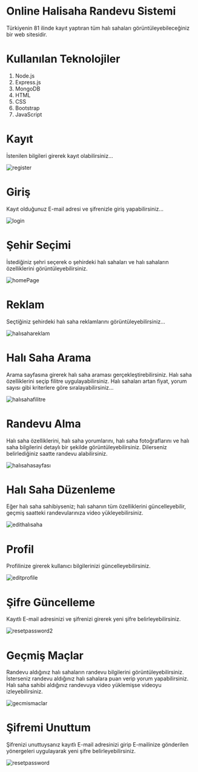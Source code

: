 # Online Halisaha Randevu Sistemi

Türkiyenin 81 ilinde kayıt yaptıran tüm halı sahaları görüntüleyebileceğiniz bir web sitesidir.

# Kullanılan Teknolojiler
1. Node.js
2. Express.js
3. MongoDB
4. HTML
5. CSS
6. Bootstrap
7. JavaScript



# Kayıt

İstenilen bilgileri girerek kayıt olabilirsiniz...

![register](https://user-images.githubusercontent.com/60795428/125277134-bbd63f80-e319-11eb-8c1c-3463a65c76ff.png)

# Giriş

Kayıt olduğunuz E-mail adresi ve şifrenizle giriş yapabilirsiniz...

![login](https://user-images.githubusercontent.com/60795428/125277246-dc9e9500-e319-11eb-92d0-7cbe19c57008.png)


# Şehir Seçimi

İstediğiniz şehri seçerek o şehirdeki halı sahaları ve halı sahaların özelliklerini görüntüleyebilirsiniz.

![homePage](https://user-images.githubusercontent.com/60795428/125276753-410d2480-e319-11eb-8afa-307869641ec0.png)


# Reklam

Seçtiğiniz şehirdeki halı saha reklamlarını görüntüleyebilirsiniz...

![halısahareklam](https://user-images.githubusercontent.com/60795428/125278049-e5439b00-e31a-11eb-8787-ef58a6b5d7dd.png)

# Halı Saha Arama

Arama sayfasına girerek halı saha araması gerçekleştirebilirsiniz. Halı saha özelliklerini seçip filitre uygulayabilirsiniz. Halı sahaları artan fiyat, yorum sayısı gibi kriterlere göre sıralayabilirsiniz...

![halısahafilitre](https://user-images.githubusercontent.com/60795428/125278649-a82bd880-e31b-11eb-8572-c37476f0d2db.png)


# Randevu Alma

Halı saha özelliklerini, halı saha yorumlarını, halı saha fotoğraflarını ve halı saha bilgilerini detaylı bir şekilde görüntüleyebilirsiniz. Dilerseniz belirlediğiniz saatte randevu alabilirsiniz.

![halısahasayfası](https://user-images.githubusercontent.com/60795428/125279221-5fc0ea80-e31c-11eb-96be-e0a1ff1aa124.png)


# Halı Saha Düzenleme

Eğer halı saha sahibiyseniz; halı sahanın tüm özelliklerini güncelleyebilir, geçmiş saatteki randevularınıza video yükleyebilirsiniz.


![edithalısaha](https://user-images.githubusercontent.com/60795428/125279752-fab9c480-e31c-11eb-8a1e-7e9276177438.png)


# Profil

Profilinize girerek kullanıcı bilgilerinizi güncelleyebilirsiniz.

![editprofile](https://user-images.githubusercontent.com/60795428/125280018-44a2aa80-e31d-11eb-9731-25b48a9bad9c.png)

# Şifre Güncelleme

Kayıtlı E-mail adresinizi ve şifrenizi girerek yeni şifre belirleyebilirsiniz.

![resetpassword2](https://user-images.githubusercontent.com/60795428/125280510-cd214b00-e31d-11eb-8405-ce1263ba3948.png)


# Geçmiş Maçlar

Randevu aldığınız halı sahaların randevu bilgilerini görüntüleyebilirsiniz. İsterseniz randevu aldığınız halı sahalara puan verip yorum yapabilirsiniz. Halı saha sahibi aldığınız randevuya video yüklemişse videoyu izleyebilirsiniz.

![gecmismaclar](https://user-images.githubusercontent.com/60795428/125281126-84b65d00-e31e-11eb-84aa-21837dd9f912.png)

# Şifremi Unuttum

Şifrenizi unuttuysanız kayıtlı E-mail adresinizi girip E-mailinize gönderilen yönergeleri uygulayarak yeni şifre belirleyebilirsiniz.

![resetpassword](https://user-images.githubusercontent.com/60795428/125281556-073f1c80-e31f-11eb-8dd9-e505845af002.png)















